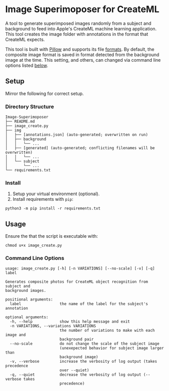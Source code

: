 # Image Superimoposer for CreateML

A tool to generate superimposed images randomly from a subject and background to feed into Apple's CreateML machine learning application.  This tool creates the image folder with annotations in the format that CreateML expects.

This tool is built with [Pillow](https://pypi.org/project/Pillow/) and supports its file [formats](https://pillow.readthedocs.io/en/stable/handbook/image-file-formats.html).  By default, the composite image format is saved in format detected from the background image at the time.  This setting, and others, can changed via command line options listed [below](#usage).

## Setup

Mirror the following for correct setup.

### Directory Structure
```
Image-Superimoposer
├── README.md
├── image_create.py
├── img
│   ├── [annotations.json] (auto-generated; overwritten on run)
│   ├── background
│   │   └── ...
│   ├── [generated] (auto-generated; conflicting filenames will be overwritten)
│   │   └── ...
│   └── subject
│       └── ...
└── requirements.txt
```

### Install
1. Setup your virtual environment (optional).
2. Install requirements with `pip`:
```shell
python3 -m pip install -r requirements.txt
```

## Usage

Ensure the that the script is executable with:
```shell
chmod u+x image_create.py
```

### Command Line Options

```
usage: image_create.py [-h] [-n VARIATIONS] [--no-scale] [-v] [-q] label

Generates composite photos for CreateML object recognition from subject and
background images.

positional arguments:
  label                 the name of the label for the subject's annotation

optional arguments:
  -h, --help            show this help message and exit
  -n VARIATIONS, --variations VARIATIONS
                        the number of variations to make with each image and
                        background pair
  --no-scale            do not change the scale of the subject image
                        (unexepected behavior for subject image larger than
                        background image)
  -v, --verbose         increase the verbosity of log output (takes precedence
                        over --quiet)
  -q, --quiet           decrease the verbosity of log output (--verbose takes
                        precedence)
```
